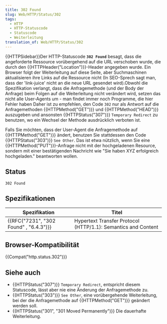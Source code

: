 ```yaml
---
title: 302 Found
slug: Web/HTTP/Status/302
tags:
  - HTTP
  - HTTP-Statuscode
  - Statuscode
  - Weiterleitung
translation_of: Web/HTTP/Status/302
---
```

{{HTTPSidebar}}Der HTTP-Statuscode **`302 Found`** besagt, dass die angeforderte Ressource vorübergehend auf die URL verschoben wurde, die durch den {{HTTPHeader("Location")}}-Header angegeben wurde. Ein Browser folgt der Weiterleitung auf diese Seite, aber Suchmaschinen aktualisieren ihre Links auf die Ressource nicht (In SEO-Sprech sagt man, dass der 'link-juice' nicht an die neue URL gesendet wird).Obwohl die Spezifikation verlangt, dass die Anfragemethode (und der Body der Anfrage) beim Folgen auf die Weiterleitung nicht verändert wird, setzen das nicht alle User-Agents um - man findet immer noch Programme, die hier Fehler haben Daher ist zu empfehlen, den Code `302` nur als Antwort auf die Anfragemethoden {{HTTPMethod("GET")}} und {{HTTPMethod("HEAD")}} auszugeben und ansonsten {{HTTPStatus("307")}} `Temporary Redirect` zu benutzen, wo ein Wechsel der Methode ausdrücklich verboten ist.

Falls Sie möchten, dass der User-Agent die Anfragemethode auf {{HTTPMethod("GET")}} ändert, benutzen Sie stattdessen den Code {{HTTPStatus("303")}} `See Other`. Das ist etwa nützlich, wenn Sie eine {{HTTPMethod("PUT")}}-Anfrage nicht mit der hochgeladenen Resource, sondern mit einer bestätigenden Nachricht wie "Sie haben XYZ erfolgreich hochgeladen." beantworten wollen.

## Status

    302 Found

## Spezifikationen

| Spezifikation                                        | Titel                                                         |
| ---------------------------------------------------- | ------------------------------------------------------------- |
| {{RFC("7231", "302 Found" , "6.4.3")}} | Hypertext Transfer Protocol (HTTP/1.1): Semantics and Content |

## Browser-Kompatibilität

{{Compat("http.status.302")}}

## Siehe auch

- {{HTTPStatus("307")}} `Temporary Redirect`, entspricht diesem Statuscode, lässt aber nie eine Änderung der Anfragemethode zu.
- {{HTTPStatus("303")}} `See Other`, eine vorübergehende Weiterleitung, bei der die Anfragemethode auf {{HTTPMethod("GET")}} geändert werden soll.
- {{HTTPStatus("301", "301 Moved Permanently")}} Die dauerhafte Weiterleitung.

